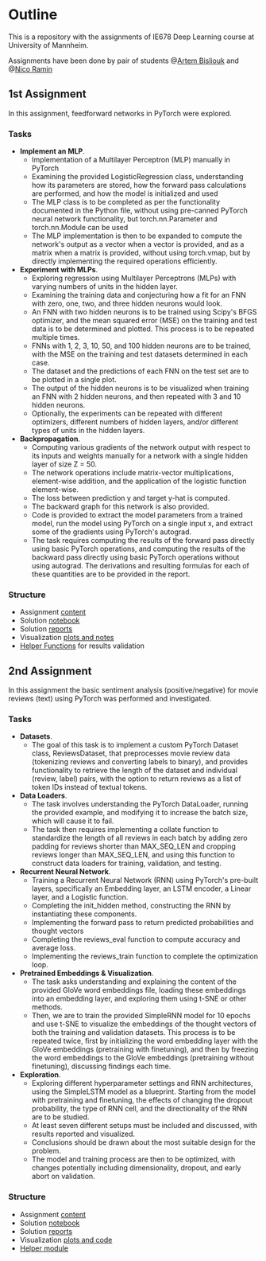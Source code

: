 # Outline 

This is a repository with the assignments of IE678 Deep Learning course at University of Mannheim. 

Assignments have been done by pair of students @[Artem Bisliouk](https://github.com/abisliouk) and @[Nico Ramin](https://github.com/NicoRamin)

## 1st Assignment

In this assignment, feedforward networks in PyTorch were explored. 

### Tasks
- **Implement an MLP**.
  - Implementation of a Multilayer Perceptron (MLP) manually in PyTorch
  - Examining the provided LogisticRegression class, understanding how its parameters are stored, how the forward pass calculations are performed, and how the model is initialized and used
  - The MLP class is to be completed as per the functionality documented in the Python file, without using pre-canned PyTorch neural network functionality, but torch.nn.Parameter and torch.nn.Module can be used
  - The MLP implementation is then to be expanded to compute the network's output as a vector when a vector is provided, and as a matrix when a matrix is provided, without using torch.vmap, but by directly implementing the required operations efficiently.
- **Experiment with MLPs**.
  - Exploring regression using Multilayer Perceptrons (MLPs) with varying numbers of units in the hidden layer.
  - Examining the training data and conjecturing how a fit for an FNN with zero, one, two, and three hidden neurons would look.
  - An FNN with two hidden neurons is to be trained using Scipy's BFGS optimizer, and the mean squared error (MSE) on the training and test data is to be determined and plotted. This process is to be repeated multiple times.
  - FNNs with 1, 2, 3, 10, 50, and 100 hidden neurons are to be trained, with the MSE on the training and test datasets determined in each case.
  - The dataset and the predictions of each FNN on the test set are to be plotted in a single plot.
  - The output of the hidden neurons is to be visualized when training an FNN with 2 hidden neurons, and then repeated with 3 and 10 hidden neurons.
  - Optionally, the experiments can be repeated with different optimizers, different numbers of hidden layers, and/or different types of units in the hidden layers.
- **Backpropagation**.
  - Computing various gradients of the network output with respect to its inputs and weights manually for a network with a single hidden layer of size Z = 50.
  - The network operations include matrix-vector multiplications, element-wise addition, and the application of the logistic function element-wise.
  - The loss between prediction y and target y-hat is computed.
  - The backward graph for this network is also provided.
  - Code is provided to extract the model parameters from a trained model, run the model using PyTorch on a single input x, and extract some of the gradients using PyTorch's autograd.
  - The task requires computing the results of the forward pass directly using basic PyTorch operations, and computing the results of the backward pass directly using basic PyTorch operations without using autograd. The derivations and resulting formulas for each of these quantities are to be provided in the report.
  
### Structure
- Assignment [content](https://github.com/abisliouk/IE678-DeepLearning-Assignments/tree/main/Assignment%201/task)
- Solution [notebook](https://github.com/abisliouk/IE678-DeepLearning-Assignments/blob/main/Assignment%201/a01.ipynb)
- Solution [reports](https://github.com/abisliouk/IE678-DeepLearning-Assignments/tree/main/Assignment%201/solution%20report)
- Visualization [plots and notes](https://github.com/abisliouk/IE678-DeepLearning-Assignments/tree/main/Assignment%201/visualization)
- [Helper Functions](https://github.com/abisliouk/IE678-DeepLearning-Assignments/blob/main/Assignment%201/a01helper.py) for results validation


## 2nd Assignment

In this assignment the basic sentiment analysis (positive/negative) for movie reviews (text) using PyTorch was performed and investigated.

### Tasks

- **Datasets**.
  - The goal of this task is to implement a custom PyTorch Dataset class, ReviewsDataset, that preprocesses movie review data (tokenizing reviews and converting labels to binary), and provides functionality to retrieve the length of the dataset and individual (review, label) pairs, with the option to return reviews as a list of token IDs instead of textual tokens.
- **Data Loaders**.
  - The task involves understanding the PyTorch DataLoader, running the provided example, and modifying it to increase the batch size, which will cause it to fail.
  - The task then requires implementing a collate function to standardize the length of all reviews in each batch by adding zero padding for reviews shorter than MAX_SEQ_LEN and cropping reviews longer than MAX_SEQ_LEN, and using this function to construct data loaders for training, validation, and testing.
- **Recurrent Neural Network**.
  - Training a Recurrent Neural Network (RNN) using PyTorch's pre-built layers, specifically an Embedding layer, an LSTM encoder, a Linear layer, and a Logistic function. 
  - Completing the init_hidden method, constructing the RNN by instantiating these components.
  - Implementing the forward pass to return predicted probabilities and thought vectors
  - Completing the reviews_eval function to compute accuracy and average loss.
  - Implementing the reviews_train function to complete the optimization loop.
- **Pretrained Embeddings & Visualization**.
  - The task asks understanding and explaining the content of the provided GloVe word embeddings file, loading these embeddings into an embedding layer, and exploring them using t-SNE or other methods.
  - Then, we are to train the provided SimpleRNN model for 10 epochs and use t-SNE to visualize the embeddings of the thought vectors of both the training and validation datasets. This process is to be repeated twice, first by initializing the word embedding layer with the GloVe embeddings (pretraining with finetuning), and then by freezing the word embeddings to the GloVe embeddings (pretraining without finetuning), discussing findings each time.
- **Exploration**.
  - Exploring different hyperparameter settings and RNN architectures, using the SimpleLSTM model as a blueprint. Starting from the model with pretraining and finetuning, the effects of changing the dropout probability, the type of RNN cell, and the directionality of the RNN are to be studied.
  - At least seven different setups must be included and discussed, with results reported and visualized.
  - Conclusions should be drawn about the most suitable design for the problem.
  - The model and training process are then to be optimized, with changes potentially including dimensionality, dropout, and early abort on validation.
  
### Structure
- Assignment [content](https://github.com/abisliouk/IE678-DeepLearning-Assignments/tree/main/Assignment%202/task)
- Solution [notebook](https://github.com/abisliouk/IE678-DeepLearning-Assignments/blob/main/Assignment%202/a02.ipynb)
- Solution [reports](https://github.com/abisliouk/IE678-DeepLearning-Assignments/tree/main/Assignment%202/solution%20report)
- Visualization [plots and code](https://github.com/abisliouk/IE678-DeepLearning-Assignments/tree/main/Assignment%202/visualization)
- [Helper module](https://github.com/abisliouk/IE678-DeepLearning-Assignments/blob/main/Assignment%202/a02helper.py)
